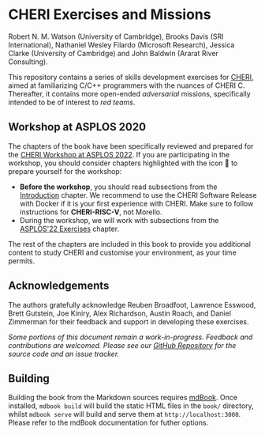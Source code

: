 <!-- ANCHOR: cover -->

# CHERI Exercises and Missions

Robert N. M. Watson (University of Cambridge),
Brooks Davis (SRI International),
Nathaniel Wesley Filardo (Microsoft Research),
Jessica Clarke (University of Cambridge) and
John Baldwin (Ararat River Consulting).

This repository contains a series of skills development exercises for
[CHERI](http://cheri-cpu.org), aimed at familiarizing C/C++ programmers with the
nuances of CHERI C.  Thereafter, it contains more open-ended *adversarial*
missions, specifically intended to be of interest to *red teams*.

## Workshop at ASPLOS 2020

The chapters of the book have been specifically reviewed and prepared for the
[CHERI Workshop at ASPLOS 2022](https://www.cl.cam.ac.uk/research/security/ctsrd/cheri/workshops/2022asplos/).
If you are participating in the workshop, you should consider chapters
highlighted with the icon 🍒 to prepare yourself for the workshop:
* **Before the workshop**, you should read subsections from the
[Introduction](introduction/README.md) chapter. We recommend to use the CHERI
Software Release with Docker if it is your first experience with CHERI.
Make sure to follow instructions for **CHERI-RISC-V**, not Morello.
* During the workshop, we will work with subsections from the
[ASPLOS'22 Exercises](#) chapter.

The rest of the chapters are included in this book to provide you additional
content to study CHERI and customise your environment, as your time permits.

## Acknowledgements

The authors gratefully acknowledge Reuben Broadfoot, Lawrence Esswood, Brett
Gutstein, Joe Kiniry, Alex Richardson, Austin Roach, and Daniel Zimmerman for
their feedback and support in developing these exercises.

*Some portions of this document remain a work-in-progress.  Feedback and
contributions are welcomed.  Please see our [GitHub
Repository](https://github.com/CTSRD-CHERI/cheri-exercises) for the source
code and an issue tracker.*

<!-- ANCHOR_END: cover -->

## Building

Building the book from the Markdown sources requires
[mdBook](https://github.com/rust-lang/mdBook). Once installed, `mdbook build`
will build the static HTML files in the `book/` directory, whilst `mdbook
serve` will build and serve them at `http://localhost:3000`. Please refer to
the mdBook documentation for futher options.
